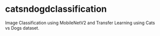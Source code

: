 # catsndogdclassification
 Image Classification using MobileNetV2 and Transfer Learning using Cats vs Dogs dataset.
